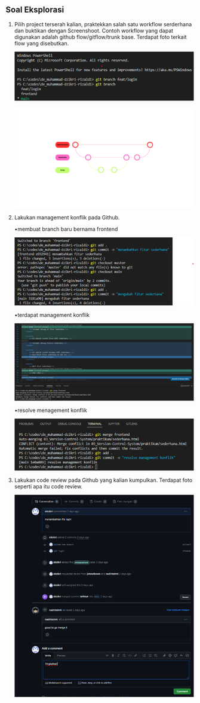 ## Soal Eksplorasi

1. Pilih project terserah kalian, praktekkan salah satu workflow serderhana dan buktikan dengan Screenshoot. Contoh workflow yang dapat digunakan adalah github flow/gitflow/trunk base. Terdapat foto terkait flow yang disebutkan.

    ![alt text](https://github.com/ddzikri/de_muhammad-dzikri-rizaldi/blob/main/03_Version-Control-System/screenshot/gambar02_soal-no1-eksplorasi.png?raw=true)
    
    ![alt text](https://github.com/ddzikri/de_muhammad-dzikri-rizaldi/blob/main/03_Version-Control-System/screenshot/gambar01_soal-no1-eksplorasi.png?raw=true)

2. Lakukan management konflik pada Github.

    •membuat branch baru bernama frontend

    ![alt text](https://github.com/ddzikri/de_muhammad-dzikri-rizaldi/blob/main/03_Version-Control-System/screenshot/gambar01_soal-no2-eksplorasi.png?raw=true)

    •terdapat management konflik

    ![alt text](https://github.com/ddzikri/de_muhammad-dzikri-rizaldi/blob/main/03_Version-Control-System/screenshot/gambar02_soal-no2-eksplorasi.png?raw=true)

    •resolve menagement konflik

    ![alt text](https://github.com/ddzikri/de_muhammad-dzikri-rizaldi/blob/main/03_Version-Control-System/screenshot/gambar03_soal-no2-eksplorasi.png?raw=true)

3. Lakukan code review pada Github yang kalian kumpulkan. Terdapat foto seperti apa itu code review.

    ![alt text](https://github.com/ddzikri/de_muhammad-dzikri-rizaldi/blob/main/03_Version-Control-System/screenshot/gambar_soal-no3-eksplorasi.png?raw=true)